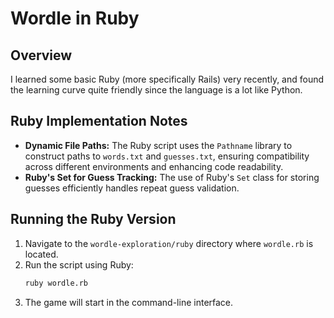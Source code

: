 # Wordle in Ruby

## Overview

I learned some basic Ruby (more specifically Rails) very recently, and found the learning curve quite friendly since the language is a lot like Python. 

## Ruby Implementation Notes

- **Dynamic File Paths:** The Ruby script uses the `Pathname` library to construct paths to `words.txt` and `guesses.txt`, ensuring compatibility across different environments and enhancing code readability. 
- **Ruby's Set for Guess Tracking:** The use of Ruby's `Set` class for storing guesses efficiently handles repeat guess validation.

## Running the Ruby Version

1. Navigate to the `wordle-exploration/ruby` directory where `wordle.rb` is located.
2. Run the script using Ruby:
   ```bash
   ruby wordle.rb
   ```
3. The game will start in the command-line interface.